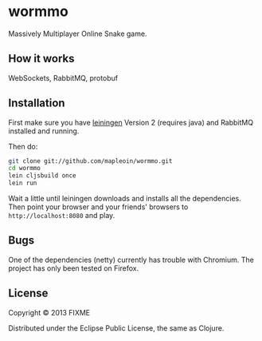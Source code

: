 # wormmo

Massively Multiplayer Online Snake game.

## How it works

WebSockets, RabbitMQ, protobuf

## Installation

First make sure you have [leiningen](https://github.com/technomancy/leiningen) Version 2 (requires java) and RabbitMQ installed and running.

Then do:

```bash
git clone git://github.com/mapleoin/wormmo.git
cd wormmo
lein cljsbuild once
lein run
```

Wait a little until leiningen downloads and installs all the dependencies. Then point your browser and your friends' browsers to `http://localhost:8080` and play.


## Bugs

One of the dependencies (netty) currently has trouble with Chromium. The project has only been tested on Firefox.

## License

Copyright © 2013 FIXME

Distributed under the Eclipse Public License, the same as Clojure.
